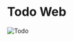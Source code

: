 # Todo Web 

![Todo](https://github.com/govinds9/Todo_web/assets/94511091/c4af9f10-a53e-4cae-95f4-fc9afe10eb73)
